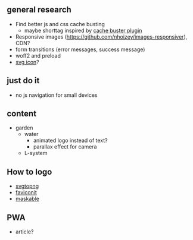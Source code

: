 ## general research
* Find better js and css cache busting
  * maybe shorttag inspired by [cache buster plugin](https://github.com/mightyplow/eleventy-plugin-cache-buster)
* Responsive images (https://github.com/nhoizey/images-responsiver), CDN?
* form transitions (error messages, success message)
* woff2 and preload
* [svg icon](https://css-tricks.com/svg-favicons-in-action/)?

## just do it
* no js navigation for small devices

## content
* garden
    - water
        - animated logo instead of text?
        - parallax effect for camera
    - L-system

## How to logo 
 - [svgtopng](https://svgtopng.com/)
 - [faviconit](http://faviconit.com/en)
 - [maskable](https://maskable.app/editor)

## PWA
 - article?
